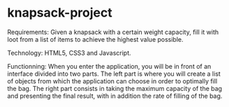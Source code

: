 # knapsack-project

Requirements: Given a knapsack with a certain weight capacity, fill it with loot from a list of items to achieve 
the highest value possible.

Technology: HTML5, CSS3 and Javascript.

Functionning: 
When you enter the application, you will be in front of an interface divided into two parts.
The left part is where you will create a list of objects from which the application can choose in order
to optimally fill the bag. The right part consists in taking the maximum capacity of the bag and presenting 
the final result, with in addition the rate of filling of the bag.
